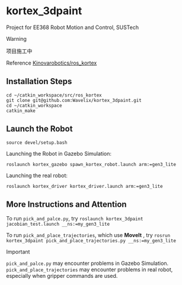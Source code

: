 # kortex_3dpaint
Project for EE368 Robot Motion and Control, SUSTech

> [!WARNING]
> 项目施工中

Reference [Kinovarobotics/ros_kortex](https://github.com/Kinovarobotics/ros_kortex)

## Installation Steps
```
cd ~/catkin_workspace/src/ros_kortex
git clone git@github.com:Wavelix/kortex_3dpaint.git
cd ~/catkin_workspace
catkin_make
```
## Launch the Robot
```
source devel/setup.bash
```
Launching the Robot in Gazebo Simulation:
```
roslaunch kortex_gazebo spawn_kortex_robot.launch arm:=gen3_lite
```
Launching the real robot:
```
roslaunch kortex_driver kortex_driver.launch arm:=gen3_lite
```
## More Instructions and Attention
To run ``pick_and_palce.py``, try ``roslaunch kortex_3dpaint jacobian_test.launch __ns:=my_gen3_lite``


To run ``pick_and_place_trajectories``, which use **MoveIt** , try ``rosrun kortex_3dpaint pick_and_place_trajectories.py __ns:=my_gen3_lite``
> [!IMPORTANT]
> ``pick_and_palce.py`` may encounter problems in Gazebo Simulation.
> ``pick_and_place_trajectories`` may encounter problems in real robot, especially when gripper commands are used.

